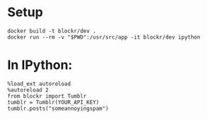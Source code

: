 # Setup

``` shell
docker build -t blockr/dev .
docker run --rm -v "$PWD":/usr/src/app -it blockr/dev ipython
```

# In IPython:

```
%load_ext autoreload
%autoreload 2
from blockr import Tumblr
tumblr = Tumblr(YOUR_API_KEY)
tumblr.posts("someannoyingspam")
```

